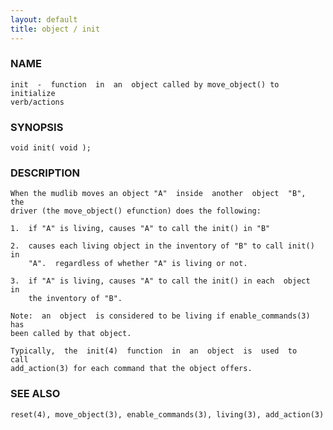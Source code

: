 ```yaml
---
layout: default
title: object / init
---
```


### NAME

    init  -  function  in  an  object called by move_object() to initialize
    verb/actions


### SYNOPSIS

    void init( void );


### DESCRIPTION

    When the mudlib moves an object "A"  inside  another  object  "B",  the
    driver (the move_object() efunction) does the following:

    1.  if "A" is living, causes "A" to call the init() in "B"

    2.  causes each living object in the inventory of "B" to call init() in
        "A".  regardless of whether "A" is living or not.

    3.  if "A" is living, causes "A" to call the init() in each  object  in
        the inventory of "B".

    Note:  an  object  is considered to be living if enable_commands(3) has
    been called by that object.

    Typically,  the  init(4)  function  in  an  object  is  used  to   call
    add_action(3) for each command that the object offers.


### SEE ALSO

    reset(4), move_object(3), enable_commands(3), living(3), add_action(3)
